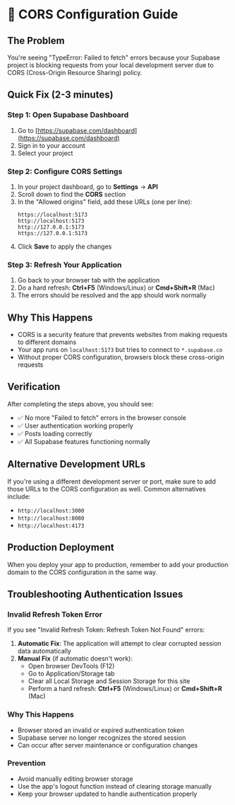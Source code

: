 # 🔧 CORS Configuration Guide

## The Problem
You're seeing "TypeError: Failed to fetch" errors because your Supabase project is blocking requests from your local development server due to CORS (Cross-Origin Resource Sharing) policy.

## Quick Fix (2-3 minutes)

### Step 1: Open Supabase Dashboard
1. Go to [https://supabase.com/dashboard](https://supabase.com/dashboard)
2. Sign in to your account
3. Select your project

### Step 2: Configure CORS Settings
1. In your project dashboard, go to **Settings** → **API**
2. Scroll down to find the **CORS** section
3. In the "Allowed origins" field, add these URLs (one per line):
   ```
   https://localhost:5173
   http://localhost:5173
   http://127.0.0.1:5173
   https://127.0.0.1:5173
   ```
4. Click **Save** to apply the changes

### Step 3: Refresh Your Application
1. Go back to your browser tab with the application
2. Do a hard refresh: **Ctrl+F5** (Windows/Linux) or **Cmd+Shift+R** (Mac)
3. The errors should be resolved and the app should work normally

## Why This Happens
- CORS is a security feature that prevents websites from making requests to different domains
- Your app runs on `localhost:5173` but tries to connect to `*.supabase.co`
- Without proper CORS configuration, browsers block these cross-origin requests

## Verification
After completing the steps above, you should see:
- ✅ No more "Failed to fetch" errors in the browser console
- ✅ User authentication working properly
- ✅ Posts loading correctly
- ✅ All Supabase features functioning normally

## Alternative Development URLs
If you're using a different development server or port, make sure to add those URLs to the CORS configuration as well. Common alternatives include:
- `http://localhost:3000`
- `http://localhost:8080`
- `http://localhost:4173`

## Production Deployment
When you deploy your app to production, remember to add your production domain to the CORS configuration in the same way.

## Troubleshooting Authentication Issues

### Invalid Refresh Token Error
If you see "Invalid Refresh Token: Refresh Token Not Found" errors:

1. **Automatic Fix**: The application will attempt to clear corrupted session data automatically
2. **Manual Fix** (if automatic doesn't work):
   - Open browser DevTools (F12)
   - Go to Application/Storage tab
   - Clear all Local Storage and Session Storage for this site
   - Perform a hard refresh: **Ctrl+F5** (Windows/Linux) or **Cmd+Shift+R** (Mac)

### Why This Happens
- Browser stored an invalid or expired authentication token
- Supabase server no longer recognizes the stored session
- Can occur after server maintenance or configuration changes

### Prevention
- Avoid manually editing browser storage
- Use the app's logout function instead of clearing storage manually
- Keep your browser updated to handle authentication properly